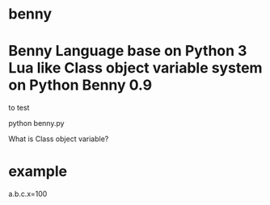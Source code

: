 # benny
Benny Language base on Python 3
Lua like Class object variable system on Python 
Benny 0.9
=========

to test

python benny.py

What is Class object variable?

example
=======
a.b.c.x=100
